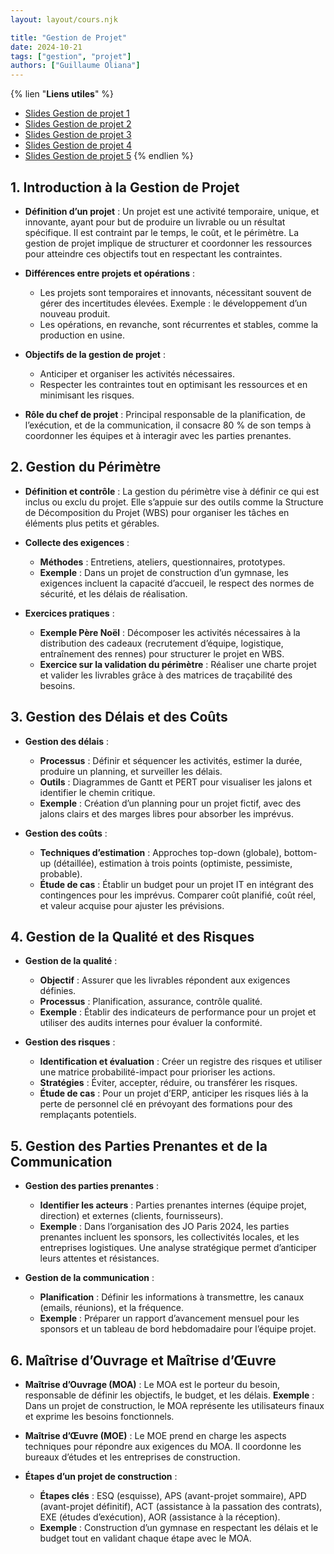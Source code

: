 ```yaml
---
layout: layout/cours.njk

title: "Gestion de Projet"
date: 2024-10-21
tags: ["gestion", "projet"]
authors: ["Guillaume Oliana"]
---
```


{% lien "**Liens utiles**" %}
- [Slides Gestion de projet 1](/do-it/documents/gestion_modelisation/gdp1.pdf)
- [Slides Gestion de projet 2](/do-it/documents/gestion_modelisation/gdp2.pdf)
- [Slides Gestion de projet 3](/do-it/documents/gestion_modelisation/gdp3.pdf)
- [Slides Gestion de projet 4](/do-it/documents/gestion_modelisation/gdp4.pdf)
- [Slides Gestion de projet 5](/do-it/documents/gestion_modelisation/gdp5.pdf)
{% endlien %}

## 1. Introduction à la Gestion de Projet
- **Définition d’un projet** :
  Un projet est une activité temporaire, unique, et innovante, ayant pour but de produire un livrable ou un résultat spécifique.
  Il est contraint par le temps, le coût, et le périmètre.
  La gestion de projet implique de structurer et coordonner les ressources pour atteindre ces objectifs tout en respectant les contraintes.

- **Différences entre projets et opérations** :
  - Les projets sont temporaires et innovants, nécessitant souvent de gérer des incertitudes élevées.
    Exemple : le développement d’un nouveau produit.
  - Les opérations, en revanche, sont récurrentes et stables, comme la production en usine.

- **Objectifs de la gestion de projet** :
  - Anticiper et organiser les activités nécessaires.
  - Respecter les contraintes tout en optimisant les ressources et en minimisant les risques.

- **Rôle du chef de projet** :
  Principal responsable de la planification, de l’exécution, et de la communication, il consacre 80 % de son temps à coordonner les équipes et à interagir avec les parties prenantes.

## 2. Gestion du Périmètre
- **Définition et contrôle** :
  La gestion du périmètre vise à définir ce qui est inclus ou exclu du projet.
  Elle s’appuie sur des outils comme la Structure de Décomposition du Projet (WBS) pour organiser les tâches en éléments plus petits et gérables.

- **Collecte des exigences** :
  - **Méthodes** : Entretiens, ateliers, questionnaires, prototypes.
  - **Exemple** : Dans un projet de construction d’un gymnase, les exigences incluent la capacité d’accueil, le respect des normes de sécurité, et les délais de réalisation.

- **Exercices pratiques** :
  - **Exemple Père Noël** :
    Décomposer les activités nécessaires à la distribution des cadeaux (recrutement d’équipe, logistique, entraînement des rennes) pour structurer le projet en WBS.
  - **Exercice sur la validation du périmètre** :
    Réaliser une charte projet et valider les livrables grâce à des matrices de traçabilité des besoins.

## 3. Gestion des Délais et des Coûts
- **Gestion des délais** :
  - **Processus** : Définir et séquencer les activités, estimer la durée, produire un planning, et surveiller les délais.
  - **Outils** : Diagrammes de Gantt et PERT pour visualiser les jalons et identifier le chemin critique.
  - **Exemple** : Création d’un planning pour un projet fictif, avec des jalons clairs et des marges libres pour absorber les imprévus.

- **Gestion des coûts** :
  - **Techniques d’estimation** : Approches top-down (globale), bottom-up (détaillée), estimation à trois points (optimiste, pessimiste, probable).
  - **Étude de cas** :
    Établir un budget pour un projet IT en intégrant des contingences pour les imprévus. Comparer coût planifié, coût réel, et valeur acquise pour ajuster les prévisions.

## 4. Gestion de la Qualité et des Risques
- **Gestion de la qualité** :
  - **Objectif** : Assurer que les livrables répondent aux exigences définies.
  - **Processus** : Planification, assurance, contrôle qualité.
  - **Exemple** : Établir des indicateurs de performance pour un projet et utiliser des audits internes pour évaluer la conformité.

- **Gestion des risques** :
  - **Identification et évaluation** : Créer un registre des risques et utiliser une matrice probabilité-impact pour prioriser les actions.
  - **Stratégies** : Éviter, accepter, réduire, ou transférer les risques.
  - **Étude de cas** :
    Pour un projet d’ERP, anticiper les risques liés à la perte de personnel clé en prévoyant des formations pour des remplaçants potentiels.

## 5. Gestion des Parties Prenantes et de la Communication
- **Gestion des parties prenantes** :
  - **Identifier les acteurs** : Parties prenantes internes (équipe projet, direction) et externes (clients, fournisseurs).
  - **Exemple** :
    Dans l’organisation des JO Paris 2024, les parties prenantes incluent les sponsors, les collectivités locales, et les entreprises logistiques.
    Une analyse stratégique permet d’anticiper leurs attentes et résistances.

- **Gestion de la communication** :
  - **Planification** : Définir les informations à transmettre, les canaux (emails, réunions), et la fréquence.
  - **Exemple** : Préparer un rapport d’avancement mensuel pour les sponsors et un tableau de bord hebdomadaire pour l’équipe projet.


## 6. Maîtrise d’Ouvrage et Maîtrise d’Œuvre
- **Maîtrise d’Ouvrage (MOA)** :
  Le MOA est le porteur du besoin, responsable de définir les objectifs, le budget, et les délais.
  **Exemple** : Dans un projet de construction, le MOA représente les utilisateurs finaux et exprime les besoins fonctionnels.

- **Maîtrise d’Œuvre (MOE)** :
  Le MOE prend en charge les aspects techniques pour répondre aux exigences du MOA.
  Il coordonne les bureaux d’études et les entreprises de construction.

- **Étapes d’un projet de construction** :
  - **Étapes clés** : ESQ (esquisse), APS (avant-projet sommaire), APD (avant-projet définitif), ACT (assistance à la passation des contrats), EXE (études d’exécution), AOR (assistance à la réception).
  - **Exemple** : Construction d’un gymnase en respectant les délais et le budget tout en validant chaque étape avec le MOA.
